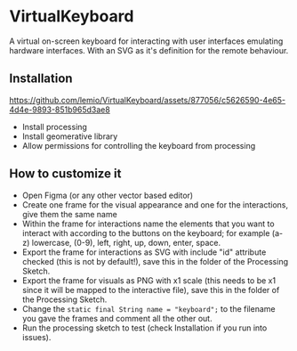 # VirtualKeyboard

A virtual on-screen keyboard for interacting with user interfaces emulating hardware interfaces. With an SVG as it's definition for the remote behaviour.

## Installation

https://github.com/lemio/VirtualKeyboard/assets/877056/c5626590-4e65-4d4e-9893-851b965d3ae8

* Install processing
* Install geomerative library
* Allow permissions for controlling the keyboard from processing


## How to customize it


* Open Figma (or any other vector based editor)
* Create one frame for the visual appearance and one for the interactions, give them the same name
* Within the frame for interactions name the elements that you want to interact with according to the buttons on the keyboard; for example (a-z) lowercase, (0-9), left, right, up, down, enter, space.
* Export the frame for interactions as SVG with include "id" attribute checked (this is not by default!), save this in the folder of the Processing Sketch.
* Export the frame for visuals as PNG with x1 scale (this needs to be x1 since it will be mapped to the interactive file), save this in the folder of the Processing Sketch.
* Change the `static final String name = "keyboard";` to the filename you gave the frames and comment all the other out.
* Run the processing sketch to test (check Installation if you run into issues).
